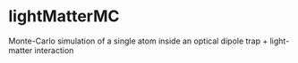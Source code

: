 # lightMatterMC
Monte-Carlo simulation of a single atom inside an optical dipole trap + light-matter interaction
